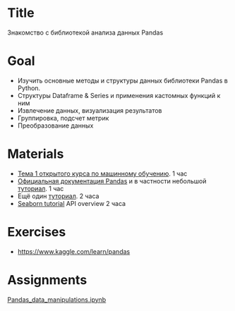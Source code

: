 # Title
Знакомство с библиотекой анализа данных Pandas
# Goal
- Изучить основные методы и структуры данных библиотеки Pandas в Python. 
- Структуры Dataframe & Series и применения кастомных функций к ним  
- Извлечение данных, визуализация результатов  
- Группировка, подсчет метрик  
- Преобразование данных  

# Materials
- [Тема 1 открытого курса по машинному обучению](https://habr.com/ru/company/ods/blog/322626/). 1 час  
- [Официальная документация Pandas](https://pandas.pydata.org/pandas-docs/stable/index.html) и в частности небольшой [туториал](https://pandas.pydata.org/pandas-docs/stable/user_guide/10min.html). 1 час  
- Ещё один [туториал](https://www.freecodecamp.org/news/the-ultimate-guide-to-the-pandas-library-for-data-science-in-python/). 2 часа
- [Seaborn tutorial](https://seaborn.pydata.org/tutorial.html) API overview 2 часа 

# Exercises
- https://www.kaggle.com/learn/pandas

# Assignments
[Pandas_data_manipulations.ipynb](https://github.com/dr-leto/ml-intro/blob/2021/1_data_manipulations/Pandas_data_manipulations.ipynb)
